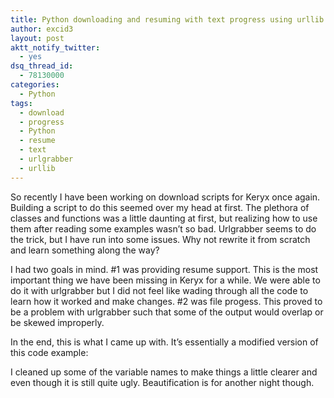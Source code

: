 ```yaml
---
title: Python downloading and resuming with text progress using urllib
author: excid3
layout: post
aktt_notify_twitter:
  - yes
dsq_thread_id:
  - 78130000
categories:
  - Python
tags:
  - download
  - progress
  - Python
  - resume
  - text
  - urlgrabber
  - urllib
---
```

So recently I have been working on download scripts for Keryx once again. Building a script to do this seemed over my head at first. The plethora of classes and functions was a little daunting at first, but realizing how to use them after reading some examples wasn’t so bad. Urlgrabber seems to do the trick, but I have run into some issues. Why not rewrite it from scratch and learn something along the way?

I had two goals in mind. #1 was providing resume support. This is the most important thing we have been missing in Keryx for a while. We were able to do it with urlgrabber but I did not feel like wading through all the code to learn how it worked and make changes. #2 was file progess. This proved to be a problem with urlgrabber such that some of the output would overlap or be skewed improperly.

In the end, this is what I came up with. It’s essentially a modified version of this code example: 

I cleaned up some of the variable names to make things a little clearer and even though it is still quite ugly. Beautification is for another night though.